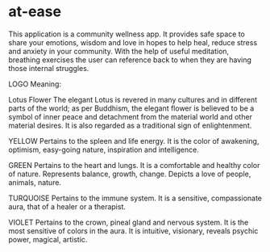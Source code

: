 # at-ease
This application is a community wellness app. It provides safe space to share your emotions, wisdom and love in hopes to help heal, reduce stress and anxiety in your community. With the help of useful meditation, breathing exercises the user can reference back to when they are having those internal struggles.


LOGO Meaning:

Lotus Flower 
The elegant Lotus is revered in many cultures and in different parts of the world; as per Buddhism, the elegant flower is believed to be a symbol of inner peace and detachment from the material world and other material desires. It is also regarded as a traditional sign of enlightenment.

YELLOW
Pertains to the spleen and life energy. It is the color of awakening, optimism, easy-going nature, inspiration and intelligence.

GREEN
Pertains to the heart and lungs. It is a comfortable and healthy color of nature. Represents balance, growth, change. Depicts a love of people, animals, nature.

TURQUOISE
Pertains to the immune system. It is a sensitive, compassionate aura, that of a healer or a therapist.

VIOLET
Pertains to the crown, pineal gland and nervous system. It is the most sensitive of colors in the aura. It is intuitive, visionary, reveals psychic power, magical, artistic.

